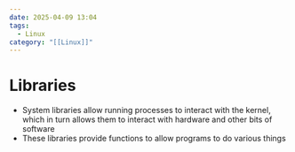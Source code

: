 ```yaml
---
date: 2025-04-09 13:04
tags:
  - Linux
category: "[[Linux]]"
---
```

# Libraries
- System libraries allow running processes to interact with the kernel, which in turn allows them to interact with hardware and other bits of software
- These libraries provide functions to allow programs to do various things